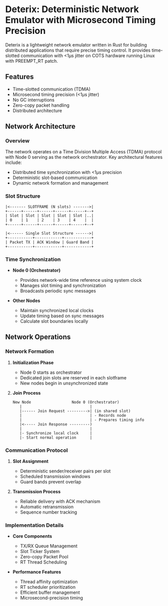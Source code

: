 # Deterix: Deterministic Network Emulator with Microsecond Timing Precision

Deterix is a lightweight network emulator written in Rust for building distributed applications that require precise timing control. It provides time-slotted communication with <1µs jitter on COTS hardware running Linux with PREEMPT_RT patch.

## Features

- Time-slotted communication (TDMA)
- Microsecond timing precision (<1µs jitter)
- No GC interruptions
- Zero-copy packet handling
- Distributed architecture

## Network Architecture

### Overview
The network operates on a Time Division Multiple Access (TDMA) protocol with Node 0 serving as the network orchestrator. Key architectural features include:
- Distributed time synchronization with <1µs precision
- Deterministic slot-based communication
- Dynamic network formation and management

### Slot Structure
```
|<------- SLOTFRAME (N slots) ------->|
+------+------+------+------+------+--+
| Slot | Slot | Slot | Slot | Slot |..|
| 0    | 1    | 2    | 3    | 4    |  |
+------+------+------+------+------+--+

|<------ Single Slot Structure ------>|
+-----------+------------+------------+
| Packet TX | ACK Window | Guard Band |
+-----------+------------+------------+
```

### Time Synchronization
- **Node 0 (Orchestrator)**
  - Provides network-wide time reference using system clock
  - Manages slot timing and synchronization
  - Broadcasts periodic sync messages

- **Other Nodes**
  - Maintain synchronized local clocks
  - Update timing based on sync messages
  - Calculate slot boundaries locally

## Network Operations

### Network Formation
1. **Initialization Phase**
   - Node 0 starts as orchestrator
   - Dedicated join slots are reserved in each slotframe
   - New nodes begin in unsynchronized state

2. **Join Process**
   ```
   New Node                  Node 0 (Orchestrator)
      |                              |
      |------ Join Request --------->| (in shared slot)
      |                              | - Records node
      |                              | - Prepares timing info
      |<----- Join Response ---------)
      |                              |
      |- Synchronize local clock     |
      |- Start normal operation      |
   ```

### Communication Protocol
1. **Slot Assignment**
   - Deterministic sender/receiver pairs per slot
   - Scheduled transmission windows
   - Guard bands prevent overlap

2. **Transmission Process**
   - Reliable delivery with ACK mechanism
   - Automatic retransmission
   - Sequence number tracking

### Implementation Details
- **Core Components**
  - TX/RX Queue Management
  - Slot Ticker System
  - Zero-copy Packet Pool
  - RT Thread Scheduling

- **Performance Features**
  - Thread affinity optimization
  - RT scheduler prioritization
  - Efficient buffer management
  - Microsecond-precision timing